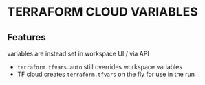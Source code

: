 # TERRAFORM CLOUD VARIABLES

## Features
variables are instead set in workspace UI / via API
- `terraform.tfvars.auto` still overrides workspace variables
- TF cloud creates `terraform.tfvars` on the fly for use in the run
